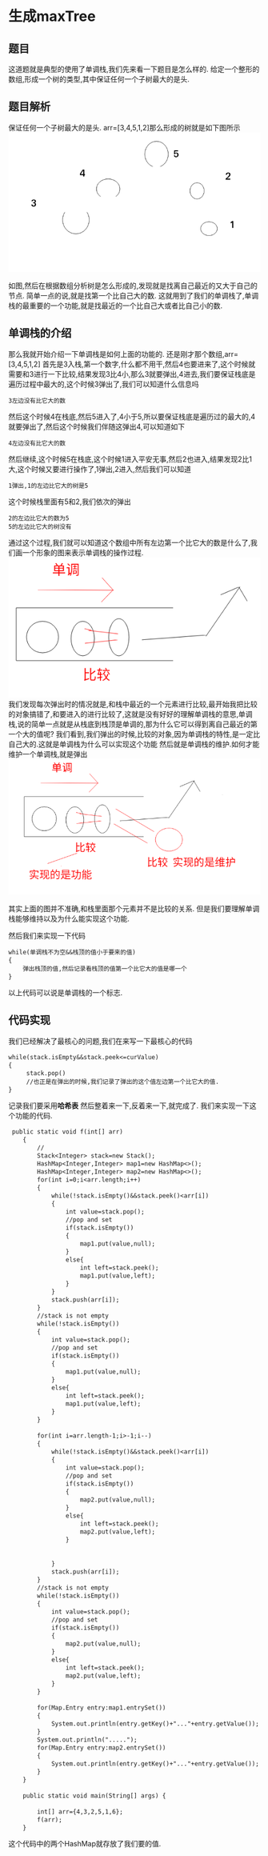 # 生成maxTree
## 题目
这道题就是典型的使用了单调栈,我们先来看一下题目是怎么样的.
给定一个整形的数组,形成一个树的类型,其中保证任何一个子树最大的是头.
## 题目解析
保证任何一个子树最大的是头.
arr=[3,4,5,1,2]那么形成的树就是如下图所示
![](_v_images/20190506183334871_1296175456.png)

如图,然后在根据数组分析树是怎么形成的,发现就是找离自己最近的又大于自己的节点.
简单一点的说,就是找第一个比自己大的数.
这就用到了我们的单调栈了,单调栈的最重要的一个功能,就是找最近的一个比自己大或者比自己小的数.
## 单调栈的介绍
那么我就开始介绍一下单调栈是如何上面的功能的.
还是刚才那个数组,arr=[3,4,5,1,2]
首先是3入栈,第一个数字,什么都不用干,然后4也要进来了,这个时候就需要和3进行一下比较,结果发现3比4小,那么3就要弹出,4进去,我们要保证栈底是遍历过程中最大的,这个时候3弹出了,我们可以知道什么信息吗
```
3左边没有比它大的数
```
然后这个时候4在栈底,然后5进入了,4小于5,所以要保证栈底是遍历过的最大的,4就要弹出了,然后这个时候我们伴随这弹出4,可以知道如下
```
4左边没有比它大的数
```
然后继续,这个时候5在栈底,这个时候1进入平安无事,然后2也进入,结果发现2比1大,这个时候又要进行操作了,1弹出,2进入,然后我们可以知道
```
1弹出,1的左边比它大的树是5
```
这个时候栈里面有5和2,我们依次的弹出
```
2的左边比它大的数为5
5的左边比它大的树没有
```
通过这个过程,我们就可以知道这个数组中所有左边第一个比它大的数是什么了,我们画一个形象的图来表示单调栈的操作过程.
![](_v_images/20190506185139974_420476638.png)\
我们发现每次弹出时的情况就是,和栈中最近的一个元素进行比较,最开始我把比较的对象搞错了,和要进入的进行比较了,这就是没有好好的理解单调栈的意思,单调栈,说的简单一点就是从栈底到栈顶是单调的,那为什么它可以得到离自己最近的第一个大的值呢?
我们看到,我们弹出的时候,比较的对象,因为单调栈的特性,是一定比自己大的.这就是单调栈为什么可以实现这个功能
然后就是单调栈的维护.如何才能维护一个单调栈,就是弹出
![](_v_images/20190506185647271_1238838108.png)

其实上面的图并不准确,和栈里面那个元素并不是比较的关系.
但是我们要理解单调栈能够维持以及为什么能实现这个功能.

然后我们来实现一下代码
```
while(单调栈不为空&&栈顶的值小于要来的值)
{
    弹出栈顶的值,然后记录看栈顶的值第一个比它大的值是哪一个
}
```
以上代码可以说是单调栈的一个标志.
## 代码实现
我们已经解决了最核心的问题,我们在来写一下最核心的代码
```
while(stack.isEmpty&&stack.peek<=curValue)
{
     stack.pop()
     //也正是在弹出的时候,我们记录了弹出的这个值左边第一个比它大的值.
}
```
记录我们要采用**哈希表**
然后整着来一下,反着来一下,就完成了.
我们来实现一下这个功能的代码.
```
 public static void f(int[] arr)
    {
        //
        Stack<Integer> stack=new Stack();
        HashMap<Integer,Integer> map1=new HashMap<>();
        HashMap<Integer,Integer> map2=new HashMap<>();
        for(int i=0;i<arr.length;i++)
        {
            while(!stack.isEmpty()&&stack.peek()<arr[i])
            {
                int value=stack.pop();
                //pop and set
                if(stack.isEmpty())
                {
                    map1.put(value,null);
                }
                else{
                    int left=stack.peek();
                    map1.put(value,left);
                }
            }
            stack.push(arr[i]);
        }
        //stack is not empty
        while(!stack.isEmpty())
        {
            int value=stack.pop();
            //pop and set
            if(stack.isEmpty())
            {
                map1.put(value,null);
            }
            else{
                int left=stack.peek();
                map1.put(value,left);
            }
        }

        for(int i=arr.length-1;i>-1;i--)
        {
            while(!stack.isEmpty()&&stack.peek()<arr[i])
            {
                int value=stack.pop();
                //pop and set
                if(stack.isEmpty())
                {
                    map2.put(value,null);
                }
                else{
                    int left=stack.peek();
                    map2.put(value,left);
                }


            }
            stack.push(arr[i]);
        }
        //stack is not empty
        while(!stack.isEmpty())
        {
            int value=stack.pop();
            //pop and set
            if(stack.isEmpty())
            {
                map2.put(value,null);
            }
            else{
                int left=stack.peek();
                map2.put(value,left);
            }
        }

        for(Map.Entry entry:map1.entrySet())
        {
            System.out.println(entry.getKey()+"..."+entry.getValue());
        }
        System.out.println(".....");
        for(Map.Entry entry:map2.entrySet())
        {
            System.out.println(entry.getKey()+"..."+entry.getValue());
        }
    }

    public static void main(String[] args) {

        int[] arr={4,3,2,5,1,6};
        f(arr);
    }
```
这个代码中的两个HashMap就存放了我们要的值.
